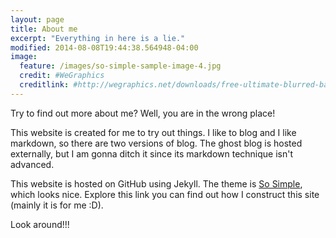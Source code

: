```yaml
---
layout: page
title: About me
excerpt: "Everything in here is a lie."
modified: 2014-08-08T19:44:38.564948-04:00
image:
  feature: /images/so-simple-sample-image-4.jpg
  credit: #WeGraphics
  creditlink: #http://wegraphics.net/downloads/free-ultimate-blurred-background-pack/
---
```


Try to find out more about me? Well, you are in the wrong place!

This website is created for me to try out things. I like to blog and I like markdown, so there are two versions of blog. The ghost blog is hosted externally, but I am gonna ditch it since its markdown technique isn't advanced.

This website is hosted on GitHub using Jekyll. The theme is [So Simple][1], which looks nice. Explore this link you can find out how I construct this site (mainly it is for me :D).

Look around!!!

[1]: http://mmistakes.github.io/so-simple-theme/ "So Simple Theme"
